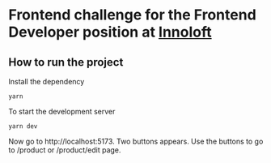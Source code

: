 # Frontend challenge for the Frontend Developer position at [Innoloft](https://innoloft.com/)

## How to run the project

Install the dependency

```
yarn
```

To start the development server

```
yarn dev
```

Now go to http://localhost:5173. Two buttons appears. Use the buttons to go to /product or /product/edit page.
